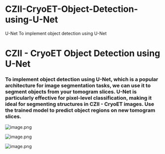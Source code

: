 # CZII-CryoET-Object-Detection-using-U-Net
U-Net To implement object detection using U-Net



# CZII - CryoET Object Detection using U-Net

### To implement object detection using U-Net, which is a popular architecture for image segmentation tasks, we can use it to segment objects from your tomogram slices. U-Net is particularly effective for pixel-level classification, making it ideal for segmenting structures in CZII - CryoET  images. Use the trained model to predict object regions on new tomogram slices.

![image.png](attachment:257baa04-5545-4756-b695-54a968bce1a0.png)


![image.png](attachment:753979ce-748f-44ea-a9f7-46c00b24595f.png)



![image.png](attachment:da01b32b-f1ae-4b1b-8ed9-8172e2dd2cdb.png)
